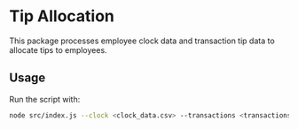 # Tip Allocation

This package processes employee clock data and transaction tip data to allocate tips to employees.

## Usage

Run the script with:

```bash
node src/index.js --clock <clock_data.csv> --transactions <transactions.csv> --output <output_directory>